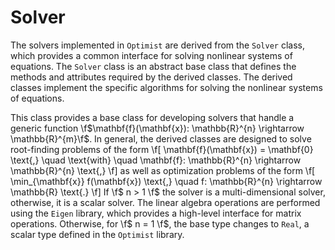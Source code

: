 # Solver

The solvers implemented in `Optimist` are derived from the `Solver` class, which provides a common interface for solving nonlinear systems of equations. The `Solver` class is an abstract base class that defines the methods and attributes required by the derived classes. The derived classes implement the specific algorithms for solving the nonlinear systems of equations.

This class provides a base class for developing solvers that handle a generic function \f$\mathbf{f}(\mathbf{x}): \mathbb{R}^{n} \rightarrow \mathbb{R}^{m}\f$. In general, the derived classes are designed to solve root-finding problems of the form
\f[
  \mathbf{f}(\mathbf{x}) = \mathbf{0} \text{,} \quad \text{with} \quad \mathbf{f}: \mathbb{R}^{n} \rightarrow \mathbb{R}^{n} \text{,}
\f]
as well as optimization problems of the form
\f[
  \min_{\mathbf{x}} f(\mathbf{x}) \text{,} \quad f: \mathbb{R}^{n} \rightarrow \mathbb{R} \text{.}
\f]
If \f$ n > 1 \f$ the solver is a multi-dimensional solver, otherwise, it is a scalar solver. The linear algebra operations are performed using the `Eigen` library, which provides a high-level interface for matrix operations. Otherwise, for \f$ n = 1 \f$, the base type changes to `Real`, a scalar type defined in the `Optimist` library.

